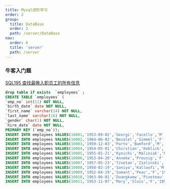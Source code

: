 ```yaml
---
title: Mysql进阶学习
order: 2
group:
  title: DataBase
  order: 2
  path: /server/DataBase
nav:
  order: 6
  title: 'server'
  path: /server
---
```


### 牛客入门题

[SQL195 查找最晚入职员工的所有信息](https://www.nowcoder.com/practice/218ae58dfdcd4af195fff264e062138f?tpId=82&tqId=29753&rp=1&ru=/exam/oj&qru=/exam/oj&sourceUrl=%2Fexam%2Foj%3Ftab%3DSQL%25E7%25AF%2587%26topicId%3D82&difficulty=undefined&judgeStatus=undefined&tags=&title=)

```sql
drop table if exists  `employees` ;
CREATE TABLE `employees` (
`emp_no` int(11) NOT NULL,
`birth_date` date NOT NULL,
`first_name` varchar(14) NOT NULL,
`last_name` varchar(16) NOT NULL,
`gender` char(1) NOT NULL,
`hire_date` date NOT NULL,
PRIMARY KEY (`emp_no`));
INSERT INTO employees VALUES(10001,'1953-09-02','Georgi','Facello','M','1986-06-26');
INSERT INTO employees VALUES(10002,'1964-06-02','Bezalel','Simmel','F','1985-11-21');
INSERT INTO employees VALUES(10003,'1959-12-03','Parto','Bamford','M','1986-08-28');
INSERT INTO employees VALUES(10004,'1954-05-01','Chirstian','Koblick','M','1986-12-01');
INSERT INTO employees VALUES(10005,'1955-01-21','Kyoichi','Maliniak','M','1989-09-12');
INSERT INTO employees VALUES(10006,'1953-04-20','Anneke','Preusig','F','1989-06-02');
INSERT INTO employees VALUES(10007,'1957-05-23','Tzvetan','Zielinski','F','1989-02-10');
INSERT INTO employees VALUES(10008,'1958-02-19','Saniya','Kalloufi','M','1994-09-15');
INSERT INTO employees VALUES(10009,'1952-04-19','Sumant','Peac','F','1985-02-18');
INSERT INTO employees VALUES(10010,'1963-06-01','Duangkaew','Piveteau','F','1989-08-24');
INSERT INTO employees VALUES(10011,'1953-11-07','Mary','Sluis','F','1990-01-22');
```
